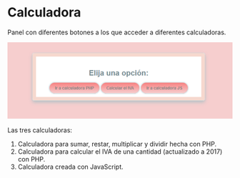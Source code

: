# Calculadora

Panel con diferentes botones a los que acceder a diferentes calculadoras.

![alt tag](https://raw.githubusercontent.com/mariogm89/calculator/master/main-panel.PNG)

Las tres calculadoras:
1. Calculadora para sumar, restar, multiplicar y dividir hecha con PHP.
2. Calculadora para calcular el IVA de una cantidad (actualizado a 2017) con PHP.
3. Calculadora creada con JavaScript.
